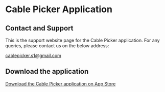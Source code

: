 

# Cable Picker Application


## Contact and Support
This is the support website page for the Cable Picker application. For any queries, please contact us on the below address:

cablepicker.s1@gmail.com


## Download the application
[Download the Cable Picker application on App Store](https://apps.apple.com/us/app/cable-picker/id1673756820)
